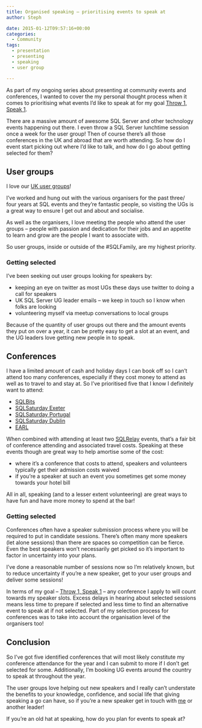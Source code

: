 ```yaml
---
title: Organised speaking – prioritising events to speak at
author: Steph

date: 2015-01-12T09:57:16+00:00
categories:
  - Community
tags:
  - presentation
  - presenting
  - speaking
  - user group

---
```

As part of my ongoing series about presenting at community events and conferences, I wanted to cover the my personal thought process when it comes to prioritising what events I&#8217;d like to speak at for my goal <a href="https://itsalocke.com/index.php/throw-1-speak-1/" title="Throw 1, Speak 1" target="_blank">Throw 1, Speak 1</a>.

There are a massive amount of awesome SQL Server and other technology events happening out there. I even throw a SQL Server lunchtime session once a week for the user group! Then of course there&#8217;s all those conferences in the UK and abroad that are worth attending. So how do I event start picking out where I&#8217;d like to talk, and how do I go about getting selected for them?
  
<!--more-->

## User groups

I love our <a href="https://itsalocke.com/index.php/sql-user-groups/" title="SQL user groups" target="_blank">UK user groups</a>!

I&#8217;ve worked and hung out with the various organisers for the past three/ four years at SQL events and they&#8217;re fantastic people, so visiting the UGs is a great way to ensure I get out and about and socialise.

As well as the organisers, I love meeting the people who attend the user groups &#8211; people with passion and dedication for their jobs and an appetite to learn and grow are the people I want to associate with.

So user groups, inside or outside of the #SQLFamily, are my highest priority.

### Getting selected

I&#8217;ve been seeking out user groups looking for speakers by:

  * keeping an eye on twitter as most UGs these days use twitter to doing a call for speakers
  * UK SQL Server UG leader emails &#8211; we keep in touch so I know when folks are looking
  * volunteering myself via meetup conversations to local groups

Because of the quantity of user groups out there and the amount events they put on over a year, it can be pretty easy to get a slot at an event, and the UG leaders love getting new people in to speak.

## Conferences

I have a limited amount of cash and holiday days I can book off so I can&#8217;t attend too many conferences, especially if they cost money to attend as well as to travel to and stay at. So I&#8217;ve prioritised five that I know I definitely want to attend:

  * <a href="http://sqlbits.com/" title="SQLBits" target="_blank">SQLBits</a>
  * <a href="https://www.sqlsaturday.com/372/eventhome.aspx" title="SQLSaturday Exeter" target="_blank">SQLSaturday Exeter</a>
  * <a href="https://www.sqlsaturday.com/369/eventhome.aspx" title="SQLSaturday Lisbon" target="_blank">SQLSaturday Portugal</a>
  * <a href="https://www.sqlsaturday.com/385/eventhome.aspx" title="SQLSaturday Dublin" target="_blank">SQLSaturday Dublin</a>
  * <a href="http://www.earl-conference.com/_London/" title="EARL London" target="_blank">EARL</a>

When combined with attending at least two <a href="http://sqlrelay.co.uk" title="SQLRelay" target="_blank">SQLRelay</a> events, that&#8217;s a fair bit of conference attending and associated travel costs. Speaking at these events though are great way to help amortise some of the cost:

  * where it&#8217;s a conference that costs to attend, speakers and volunteers typically get their admission costs waived
  * if you&#8217;re a speaker at such an event you sometimes get some money towards your hotel bill

All in all, speaking (and to a lesser extent volunteering) are great ways to have fun and have more money to spend at the bar!

### Getting selected

Conferences often have a speaker submission process where you will be required to put in candidate sessions. There&#8217;s often many more speakers (let alone sessions) than there are spaces so competition can be fierce. Even the best speakers won&#8217;t necessarily get picked so it&#8217;s important to factor in uncertainty into your plans.

I&#8217;ve done a reasonable number of sessions now so I&#8217;m relatively known, but to reduce uncertainty if you&#8217;re a new speaker, get to your user groups and deliver some sessions!

In terms of my goal &#8211; <a href="https://itsalocke.com/index.php/throw-1-speak-1/" title="Throw 1, Speak 1" target="_blank">Throw 1, Speak 1</a> &#8211; any conference I apply to will count towards my speaker slots. Excess delays in hearing about selected sessions means less time to prepare if selected and less time to find an alternative event to speak at if not selected. Part of my selection process for conferences was to take into account the organisation level of the organisers too!

## Conclusion

So I&#8217;ve got five identified conferences that will most likely constitute my conference attendance for the year and I can submit to more if I don&#8217;t get selected for some. Additionally, I&#8217;m booking UG events around the country to speak at throughout the year.

The user groups love helping out new speakers and I really can&#8217;t understate the benefits to your knowledge, confidence, and social life that giving speaking a go can have, so if you&#8217;re a new speaker get in touch with <a href="https://itsalocke.com/index.php/contact-us-page/" title="Contact Us Page" target="_blank">me</a> or another leader!

If you&#8217;re an old hat at speaking, how do you plan for events to speak at?
